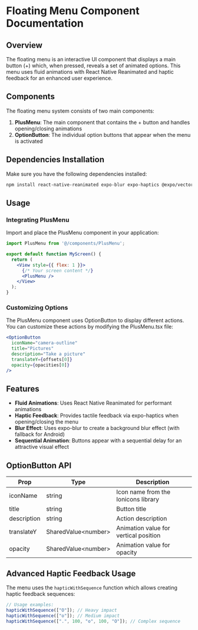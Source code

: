# Floating Menu Component Documentation

## Overview

The floating menu is an interactive UI component that displays a main button (+) which, when pressed, reveals a set of animated options. This menu uses fluid animations with React Native Reanimated and haptic feedback for an enhanced user experience.

## Components

The floating menu system consists of two main components:

1. **PlusMenu**: The main component that contains the + button and handles opening/closing animations
2. **OptionButton**: The individual option buttons that appear when the menu is activated

## Dependencies Installation

Make sure you have the following dependencies installed:

```bash
npm install react-native-reanimated expo-blur expo-haptics @expo/vector-icons
```

## Usage

### Integrating PlusMenu

Import and place the PlusMenu component in your application:

```jsx
import PlusMenu from '@/components/PlusMenu';

export default function MyScreen() {
  return (
    <View style={{ flex: 1 }}>
      {/* Your screen content */}
      <PlusMenu />
    </View>
  );
}
```

### Customizing Options

The PlusMenu component uses OptionButton to display different actions. You can customize these actions by modifying the PlusMenu.tsx file:

```jsx
<OptionButton
  iconName="camera-outline"
  title="Pictures"
  description="Take a picture"
  translateY={offsets[0]}
  opacity={opacities[0]}
/>
```

## Features

- **Fluid Animations**: Uses React Native Reanimated for performant animations
- **Haptic Feedback**: Provides tactile feedback via expo-haptics when opening/closing the menu
- **Blur Effect**: Uses expo-blur to create a background blur effect (with fallback for Android)
- **Sequential Animation**: Buttons appear with a sequential delay for an attractive visual effect

## OptionButton API

| Prop | Type | Description |
|------|------|-------------|
| iconName | string | Icon name from the Ionicons library |
| title | string | Button title |
| description | string | Action description |
| translateY | SharedValue\<number\> | Animation value for vertical position |
| opacity | SharedValue\<number\> | Animation value for opacity |

## Advanced Haptic Feedback Usage

The menu uses the `hapticWithSequence` function which allows creating haptic feedback sequences:

```js
// Usage examples:
hapticWithSequence(["O"]); // Heavy impact
hapticWithSequence(["o"]); // Medium impact
hapticWithSequence([".", 100, "o", 100, "O"]); // Complex sequence
```